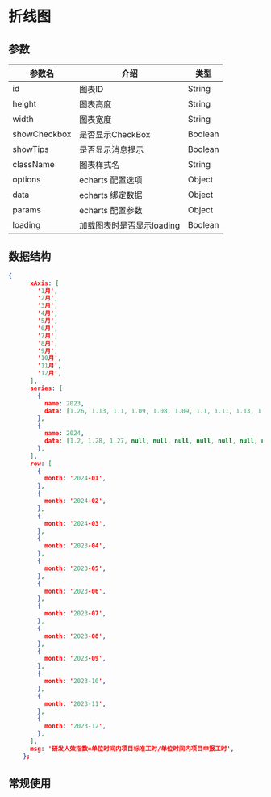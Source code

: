 # 折线图

## 参数

| 参数名       | 介绍                      | 类型    |
| ------------ | ------------------------- | ------- |
| id           | 图表ID                    | String  |
| height       | 图表高度                  | String  |
| width        | 图表宽度                  | String  |
| showCheckbox | 是否显示CheckBox          | Boolean |
| showTips     | 是否显示消息提示          | Boolean |
| className    | 图表样式名                | String  |
| options      | echarts 配置选项          | Object  |
| data         | echarts 绑定数据          | Object  |
| params       | echarts 配置参数          | Object  |
| loading      | 加载图表时是否显示loading | Boolean |



## 数据结构

```json
{
      xAxis: [
        '1月',
        '2月',
        '3月',
        '4月',
        '5月',
        '6月',
        '7月',
        '8月',
        '9月',
        '10月',
        '11月',
        '12月',
      ],
      series: [
        {
          name: 2023,
          data: [1.26, 1.13, 1.1, 1.09, 1.08, 1.09, 1.1, 1.11, 1.13, 1.14, 1.13, 1.14],
        },
        {
          name: 2024,
          data: [1.2, 1.28, 1.27, null, null, null, null, null, null, null, null, null],
        },
      ],
      row: [
        {
          month: '2024-01',
        },
        {
          month: '2024-02',
        },
        {
          month: '2024-03',
        },
        {
          month: '2023-04',
        },
        {
          month: '2023-05',
        },
        {
          month: '2023-06',
        },
        {
          month: '2023-07',
        },
        {
          month: '2023-08',
        },
        {
          month: '2023-09',
        },
        {
          month: '2023-10',
        },
        {
          month: '2023-11',
        },
        {
          month: '2023-12',
        },
      ],
      msg: '研发人效指数=单位时间内项目标准工时/单位时间内项目申报工时',
    };
```



## 常规使用

<vEcharts-demo
    demo-height="300px"
    source-code="common-charts:::Line/Line-demo"
/>



